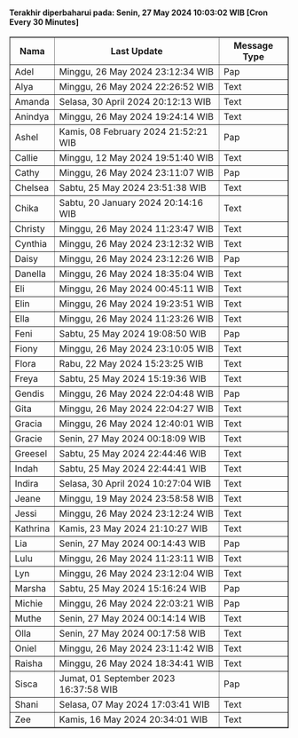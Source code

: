 #### Terakhir diperbaharui pada: Senin, 27 May 2024 10:03:02 WIB [Cron Every 30 Minutes]

<table border='1'><tr><th>Nama</th><th>Last Update</th><th>Message Type</th></tr><tr><td>Adel</td><td>Minggu, 26 May 2024 23:12:34 WIB</td><td>Pap</td></tr><tr><td>Alya</td><td>Minggu, 26 May 2024 22:26:52 WIB</td><td>Text</td></tr><tr><td>Amanda</td><td>Selasa, 30 April 2024 20:12:13 WIB</td><td>Text</td></tr><tr><td>Anindya</td><td>Minggu, 26 May 2024 19:24:14 WIB</td><td>Text</td></tr><tr><td>Ashel</td><td>Kamis, 08 February 2024 21:52:21 WIB</td><td>Pap</td></tr><tr><td>Callie</td><td>Minggu, 12 May 2024 19:51:40 WIB</td><td>Text</td></tr><tr><td>Cathy</td><td>Minggu, 26 May 2024 23:11:07 WIB</td><td>Pap</td></tr><tr><td>Chelsea</td><td>Sabtu, 25 May 2024 23:51:38 WIB</td><td>Text</td></tr><tr><td>Chika</td><td>Sabtu, 20 January 2024 20:14:16 WIB</td><td>Text</td></tr><tr><td>Christy</td><td>Minggu, 26 May 2024 11:23:47 WIB</td><td>Text</td></tr><tr><td>Cynthia</td><td>Minggu, 26 May 2024 23:12:32 WIB</td><td>Text</td></tr><tr><td>Daisy</td><td>Minggu, 26 May 2024 23:12:26 WIB</td><td>Pap</td></tr><tr><td>Danella</td><td>Minggu, 26 May 2024 18:35:04 WIB</td><td>Text</td></tr><tr><td>Eli</td><td>Minggu, 26 May 2024 00:45:11 WIB</td><td>Text</td></tr><tr><td>Elin</td><td>Minggu, 26 May 2024 19:23:51 WIB</td><td>Text</td></tr><tr><td>Ella</td><td>Minggu, 26 May 2024 11:23:26 WIB</td><td>Text</td></tr><tr><td>Feni</td><td>Sabtu, 25 May 2024 19:08:50 WIB</td><td>Pap</td></tr><tr><td>Fiony</td><td>Minggu, 26 May 2024 23:10:05 WIB</td><td>Text</td></tr><tr><td>Flora</td><td>Rabu, 22 May 2024 15:23:25 WIB</td><td>Text</td></tr><tr><td>Freya</td><td>Sabtu, 25 May 2024 15:19:36 WIB</td><td>Text</td></tr><tr><td>Gendis</td><td>Minggu, 26 May 2024 22:04:48 WIB</td><td>Pap</td></tr><tr><td>Gita</td><td>Minggu, 26 May 2024 22:04:27 WIB</td><td>Text</td></tr><tr><td>Gracia</td><td>Minggu, 26 May 2024 12:40:01 WIB</td><td>Text</td></tr><tr><td>Gracie</td><td>Senin, 27 May 2024 00:18:09 WIB</td><td>Text</td></tr><tr><td>Greesel</td><td>Sabtu, 25 May 2024 22:44:46 WIB</td><td>Text</td></tr><tr><td>Indah</td><td>Sabtu, 25 May 2024 22:44:41 WIB</td><td>Text</td></tr><tr><td>Indira</td><td>Selasa, 30 April 2024 10:27:04 WIB</td><td>Text</td></tr><tr><td>Jeane</td><td>Minggu, 19 May 2024 23:58:58 WIB</td><td>Text</td></tr><tr><td>Jessi</td><td>Minggu, 26 May 2024 23:12:24 WIB</td><td>Text</td></tr><tr><td>Kathrina</td><td>Kamis, 23 May 2024 21:10:27 WIB</td><td>Text</td></tr><tr><td>Lia</td><td>Senin, 27 May 2024 00:14:43 WIB</td><td>Pap</td></tr><tr><td>Lulu</td><td>Minggu, 26 May 2024 11:23:11 WIB</td><td>Text</td></tr><tr><td>Lyn</td><td>Minggu, 26 May 2024 23:12:04 WIB</td><td>Text</td></tr><tr><td>Marsha</td><td>Sabtu, 25 May 2024 15:16:24 WIB</td><td>Pap</td></tr><tr><td>Michie</td><td>Minggu, 26 May 2024 22:03:21 WIB</td><td>Pap</td></tr><tr><td>Muthe</td><td>Senin, 27 May 2024 00:14:14 WIB</td><td>Text</td></tr><tr><td>Olla</td><td>Senin, 27 May 2024 00:17:58 WIB</td><td>Text</td></tr><tr><td>Oniel</td><td>Minggu, 26 May 2024 23:11:42 WIB</td><td>Text</td></tr><tr><td>Raisha</td><td>Minggu, 26 May 2024 18:34:41 WIB</td><td>Text</td></tr><tr><td>Sisca</td><td>Jumat, 01 September 2023 16:37:58 WIB</td><td>Pap</td></tr><tr><td>Shani</td><td>Selasa, 07 May 2024 17:03:41 WIB</td><td>Text</td></tr><tr><td>Zee</td><td>Kamis, 16 May 2024 20:34:01 WIB</td><td>Text</td></tr></table>